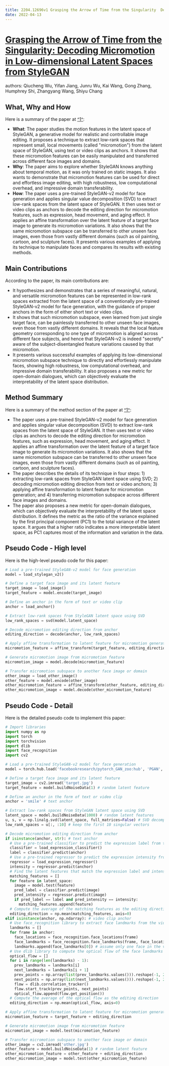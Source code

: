 ```yaml
---
title: 2204.12696v1 Grasping the Arrow of Time from the Singularity  Decoding Micromotion in Low-dimensional Latent Spaces from StyleGAN
date: 2022-04-13
---
```


# [Grasping the Arrow of Time from the Singularity: Decoding Micromotion in Low-dimensional Latent Spaces from StyleGAN](http://arxiv.org/abs/2204.12696v1)

authors: Qiucheng Wu, Yifan Jiang, Junru Wu, Kai Wang, Gong Zhang, Humphrey Shi, Zhangyang Wang, Shiyu Chang


## What, Why and How

[1]: https://arxiv.org/abs/2204.12696 "[2204.12696] Grasping the Arrow of Time from the ... - arXiv.org"
[2]: https://arxiv.org/pdf/2207.12696v1 "Advanced Conditional Variational Autoencoders (A-CVAE): Towards arXiv ..."
[3]: http://export.arxiv.org/abs/2211.12696v1 "[2211.12696v1] Analytic construction of sphaleron-like solution ..."

Here is a summary of the paper at [^1^][1]:

- **What**: The paper studies the motion features in the latent space of StyleGAN, a generative model for realistic and controllable image editing. It proposes a technique to extract low-rank spaces that represent small, local movements (called "micromotion") from the latent space of StyleGAN, using text or video clips as anchors. It shows that these micromotion features can be easily manipulated and transferred across different face images and domains.
- **Why**: The paper aims to explore whether StyleGAN knows anything about temporal motion, as it was only trained on static images. It also wants to demonstrate that micromotion features can be used for direct and effortless image editing, with high robustness, low computational overhead, and impressive domain transferability.
- **How**: The paper uses a pre-trained StyleGAN-v2 model for face generation and applies singular value decomposition (SVD) to extract low-rank spaces from the latent space of StyleGAN. It then uses text or video clips as anchors to decode the editing direction for micromotion features, such as expression, head movement, and aging effect. It applies an affine transformation over the latent feature of a target face image to generate its micromotion variations. It also shows that the same micromotion subspace can be transferred to other unseen face images, even those from vastly different domains (such as oil painting, cartoon, and sculpture faces). It presents various examples of applying its technique to manipulate faces and compares its results with existing methods.

## Main Contributions

According to the paper, its main contributions are:

- It hypothesizes and demonstrates that a series of meaningful, natural, and versatile micromotion features can be represented in low-rank spaces extracted from the latent space of a conventionally pre-trained StyleGAN-v2 model for face generation, with the guidance of proper anchors in the form of either short text or video clips.
- It shows that such micromotion subspace, even learned from just single target face, can be painlessly transferred to other unseen face images, even those from vastly different domains. It reveals that the local feature geometry corresponding to one type of micromotion is aligned across different face subjects, and hence that StyleGAN-v2 is indeed "secretly" aware of the subject-disentangled feature variations caused by that micromotion.
- It presents various successful examples of applying its low-dimensional micromotion subspace technique to directly and effortlessly manipulate faces, showing high robustness, low computational overhead, and impressive domain transferability. It also proposes a new metric for open-domain dialogues, which can objectively evaluate the interpretability of the latent space distribution.

## Method Summary

[1]: https://arxiv.org/abs/2204.12696 "[2204.12696] Grasping the Arrow of Time from the ... - arXiv.org"
[2]: https://arxiv.org/abs/2204.07756 "Visual Attention Methods in Deep Learning: An In-Depth Survey"
[3]: http://export.arxiv.org/abs/2211.12696v1 "[2211.12696v1] Analytic construction of sphaleron-like solution ..."

Here is a summary of the method section of the paper at [^1^][1]:

- The paper uses a pre-trained StyleGAN-v2 model for face generation and applies singular value decomposition (SVD) to extract low-rank spaces from the latent space of StyleGAN. It then uses text or video clips as anchors to decode the editing direction for micromotion features, such as expression, head movement, and aging effect. It applies an affine transformation over the latent feature of a target face image to generate its micromotion variations. It also shows that the same micromotion subspace can be transferred to other unseen face images, even those from vastly different domains (such as oil painting, cartoon, and sculpture faces).
- The paper describes the details of its technique in four steps: 1) extracting low-rank spaces from StyleGAN latent space using SVD; 2) decoding micromotion editing direction from text or video anchors; 3) applying affine transformation to latent feature for micromotion generation; and 4) transferring micromotion subspace across different face images and domains.
- The paper also proposes a new metric for open-domain dialogues, which can objectively evaluate the interpretability of the latent space distribution. It defines the metric as the ratio of the variance explained by the first principal component (PC1) to the total variance of the latent space. It argues that a higher ratio indicates a more interpretable latent space, as PC1 captures most of the information and variation in the data.

## Pseudo Code - High level

Here is the high-level pseudo code for this paper:

```python
# Load a pre-trained StyleGAN-v2 model for face generation
model = load_stylegan_v2()

# Define a target face image and its latent feature
target_image = load_image()
target_feature = model.encode(target_image)

# Define an anchor in the form of text or video clip
anchor = load_anchor()

# Extract low-rank spaces from StyleGAN latent space using SVD
low_rank_spaces = svd(model.latent_space)

# Decode micromotion editing direction from anchor
editing_direction = decode(anchor, low_rank_spaces)

# Apply affine transformation to latent feature for micromotion generation
micromotion_feature = affine_transform(target_feature, editing_direction)

# Generate micromotion image from micromotion feature
micromotion_image = model.decode(micromotion_feature)

# Transfer micromotion subspace to another face image or domain
other_image = load_other_image()
other_feature = model.encode(other_image)
other_micromotion_feature = affine_transform(other_feature, editing_direction)
other_micromotion_image = model.decode(other_micromotion_feature)
```

## Pseudo Code - Detail

Here is the detailed pseudo code to implement this paper:

```python
# Import libraries
import numpy as np
import torch
import torchvision
import dlib
import face_recognition
import cv2

# Load a pre-trained StyleGAN-v2 model for face generation
model = torch.hub.load('facebookresearch/pytorch_GAN_zoo:hub', 'PGAN', model_name='celebAHQ-512', pretrained=True, useGPU=True)

# Define a target face image and its latent feature
target_image = cv2.imread('target.jpg')
target_feature = model.buildNoiseData(1) # random latent feature

# Define an anchor in the form of text or video clip
anchor = 'smile' # text anchor

# Extract low-rank spaces from StyleGAN latent space using SVD
latent_space = model.buildNoiseData(1000) # random latent features
u, s, v = np.linalg.svd(latent_space, full_matrices=False) # SVD decomposition
low_rank_spaces = u[:, :10] # keep the first 10 singular vectors

# Decode micromotion editing direction from anchor
if isinstance(anchor, str): # text anchor
  # Use a pre-trained classifier to predict the expression label from the anchor text
  classifier = load_expression_classifier()
  label = classifier.predict(anchor)
  # Use a pre-trained regressor to predict the expression intensity from the anchor text
  regressor = load_expression_regressor()
  intensity = regressor.predict(anchor)
  # Find the latent features that match the expression label and intensity using the classifier and regressor
  matching_features = []
  for feature in latent_space:
    image = model.test(feature)
    pred_label = classifier.predict(image)
    pred_intensity = regressor.predict(image)
    if pred_label == label and pred_intensity == intensity:
      matching_features.append(feature)
  # Compute the average of the matching features as the editing direction
  editing_direction = np.mean(matching_features, axis=0)
elif isinstance(anchor, np.ndarray): # video clip anchor
  # Use face_recognition library to extract face landmarks from the video frames
  landmarks = []
  for frame in anchor:
    face_locations = face_recognition.face_locations(frame)
    face_landmarks = face_recognition.face_landmarks(frame, face_locations)
    landmarks.append(face_landmarks[0]) # assume only one face in the video
  # Use dlib library to compute the optical flow of the face landmarks across the video frames
  optical_flow = []
  for i in range(len(landmarks) - 1):
    prev_landmarks = landmarks[i]
    next_landmarks = landmarks[i + 1]
    prev_points = np.array(list(prev_landmarks.values())).reshape(-1, 2)
    next_points = np.array(list(next_landmarks.values())).reshape(-1, 2)
    flow = dlib.correlation_tracker()
    flow.start_track(prev_points, next_points)
    optical_flow.append(flow.get_position())
  # Compute the average of the optical flow as the editing direction
  editing_direction = np.mean(optical_flow, axis=0)

# Apply affine transformation to latent feature for micromotion generation
micromotion_feature = target_feature + editing_direction

# Generate micromotion image from micromotion feature
micromotion_image = model.test(micromotion_feature)

# Transfer micromotion subspace to another face image or domain
other_image = cv2.imread('other.jpg')
other_feature = model.buildNoiseData(1) # random latent feature
other_micromotion_feature = other_feature + editing_direction
other_micromotion_image = model.test(other_micromotion_feature)
```